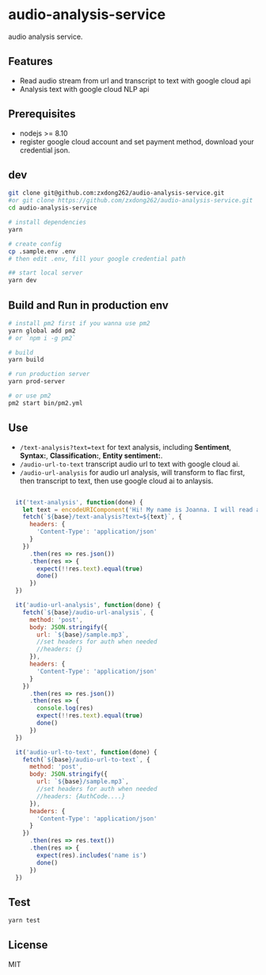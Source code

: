 # audio-analysis-service
audio analysis service.

## Features
- Read audio stream from url and transcript to text with google cloud api
- Analysis text with google cloud NLP api

## Prerequisites
- nodejs >= 8.10
- register google cloud account and set payment method, download your credential json.

## dev
```bash
git clone git@github.com:zxdong262/audio-analysis-service.git
#or git clone https://github.com/zxdong262/audio-analysis-service.git
cd audio-analysis-service

# install dependencies
yarn

# create config
cp .sample.env .env
# then edit .env, fill your google credential path

## start local server
yarn dev

```
## Build and Run in production env
```bash
# install pm2 first if you wanna use pm2
yarn global add pm2
# or `npm i -g pm2`

# build
yarn build

# run production server
yarn prod-server

# or use pm2
pm2 start bin/pm2.yml
```

## Use
- `/text-analysis?text=text` for text analysis, including **Sentiment**, **Syntax:**, **Classification:**, **Entity sentiment:**.
- `/audio-url-to-text` transcript audio url to text with google cloud ai.
- `/audio-url-analysis` for audio url analysis, will transform to flac first, then transcript to text, then use google cloud ai to anlaysis.


```js

  it('text-analysis', function(done) {
    let text = encodeURIComponent('Hi! My name is Joanna. I will read any text you type here')
    fetch(`${base}/text-analysis?text=${text}`, {
      headers: {
        'Content-Type': 'application/json'
      }
    })
      .then(res => res.json())
      .then(res => {
        expect(!!res.text).equal(true)
        done()
      })
  })

  it('audio-url-analysis', function(done) {
    fetch(`${base}/audio-url-analysis`, {
      method: 'post',
      body: JSON.stringify({
        url: `${base}/sample.mp3`,
        //set headers for auth when needed
        //headers: {}
      }),
      headers: {
        'Content-Type': 'application/json'
      }
    })
      .then(res => res.json())
      .then(res => {
        console.log(res)
        expect(!!res.text).equal(true)
        done()
      })
  })

  it('audio-url-to-text', function(done) {
    fetch(`${base}/audio-url-to-text`, {
      method: 'post',
      body: JSON.stringify({
        url: `${base}/sample.mp3`,
        //set headers for auth when needed
        //headers: {AuthCode....}
      }),
      headers: {
        'Content-Type': 'application/json'
      }
    })
      .then(res => res.text())
      .then(res => {
        expect(res).includes('name is')
        done()
      })
  })


```
## Test
```bash
yarn test
```

## License
MIT

